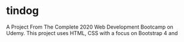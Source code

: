 # tindog
A Project From The Complete 2020 Web Development Bootcamp on Udemy. 
This project uses HTML, CSS with a focus on Bootstrap 4 and 

